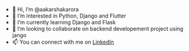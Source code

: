 - 👋 Hi, I’m @aakarshakarora
- 👀 I’m interested in Python, Django and Flutter
- 🌱 I’m currently learning Django and Flask
- 💞️ I’m looking to collaborate on backend developement project using jango
- 📫 You can connect with me on [LinkedIn](https://www.linkedin.com/in/aakarshak-arora-3708b599/)


